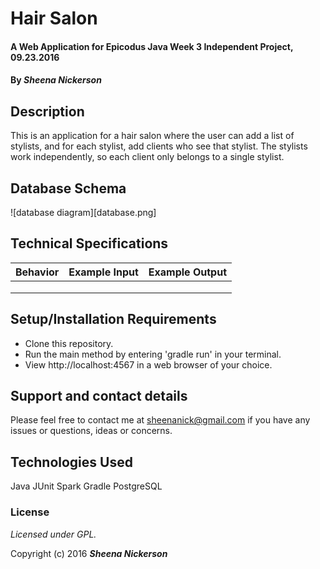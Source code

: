 # Hair Salon

#### A Web Application for Epicodus Java Week 3 Independent Project, 09.23.2016

#### By _**Sheena Nickerson**_

## Description

This is an application for a hair salon where the user can add a list of stylists, and for each stylist, add clients who see that stylist. The stylists work independently, so each client only belongs to a single stylist.

## Database Schema

![database diagram][database.png]

## Technical Specifications

| Behavior | Example Input | Example Output |
|----------|---------------|----------------|
|          |               |                |
|          |               |                |
|          |               |                |

## Setup/Installation Requirements

* Clone this repository.
* Run the main method by entering 'gradle run' in your terminal.
* View http://localhost:4567 in a web browser of your choice.

## Support and contact details

Please feel free to contact me at sheenanick@gmail.com if you have any issues or questions, ideas or concerns.

## Technologies Used

Java
JUnit
Spark
Gradle
PostgreSQL

### License

*Licensed under GPL.*

Copyright (c) 2016 **_Sheena Nickerson_**
